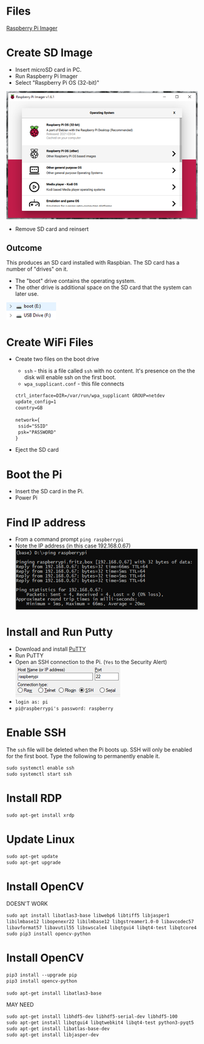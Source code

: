 # Files
[Raspberry Pi Imager](https://www.raspberrypi.org/documentation/installation/installing-images/)

# Create SD Image
* Insert microSD card in PC.
* Run Raspberry Pi Imager
* Select "Raspberry Pi OS (32-bit)"

![Imager](2021-04-26-Raspberry-Pi-with-OpenCV/imager.png)

* Remove SD card and reinsert

## Outcome
This produces an SD card installed with Raspbian.  The SD card has a number of "drives" on it.
* The "boot" drive contains the operating system.
* The other drive is additional space on the SD card that the system can later use.

![Imager](2021-04-26-Raspberry-Pi-with-OpenCV/drives.png)

# Create WiFi Files
* Create two files on the boot drive
	* ``ssh`` - this is a file called ``ssh`` with no content.  It's presence on the the disk will enable ssh on the first boot.
	* ``wpa_supplicant.conf`` - this file connects 
	
	```
	ctrl_interface=DIR=/var/run/wpa_supplicant GROUP=netdev
	update_config=1
	country=GB

	network={
	 ssid="SSID"
	 psk="PASSWORD"
	}
	```
* Eject the SD card

# Boot the Pi
* Insert the SD card in the Pi.
* Power Pi

# Find IP address
* From a command prompt ``ping raspberrypi``
* Note the IP address (in this case 192.168.0.67)
![Imager](2021-04-26-Raspberry-Pi-with-OpenCV/ping.png)

# Install and Run Putty
* Download and install [PuTTY](https://www.chiark.greenend.org.uk/~sgtatham/putty/)
* Run PuTTY
* Open an SSH connection to the Pi.  (``Yes`` to the Security Alert)
![Imager](2021-04-26-Raspberry-Pi-with-OpenCV/putty.png)
* ```login as: pi```
* ```pi@raspberrypi's password: raspberry```

# Enable SSH
The ``ssh`` file will be deleted when the Pi boots up.  SSH will only be enabled for the first boot.
Type the following to permanently enable it.
```
sudo systemctl enable ssh
sudo systemctl start ssh
```

# Install RDP
```
sudo apt-get install xrdp
```

# Update Linux
```
sudo apt-get update
sudo apt-get upgrade
```

# Install OpenCV
DOESN'T WORK
```
sudo apt install libatlas3-base libwebp6 libtiff5 libjasper1 libilmbase12 libopenexr22 libilmbase12 libgstreamer1.0-0 libavcodec57 libavformat57 libavutil55 libswscale4 libqtgui4 libqt4-test libqtcore4
sudo pip3 install opencv-python
```

# Install OpenCV
```
pip3 install --upgrade pip
pip3 install opencv-python

sudo apt-get install libatlas3-base
```

MAY NEED
```
sudo apt-get install libhdf5-dev libhdf5-serial-dev libhdf5-100
sudo apt-get install libqtgui4 libqtwebkit4 libqt4-test python3-pyqt5
sudo apt-get install libatlas-base-dev
sudo apt-get install libjasper-dev
```

